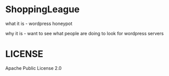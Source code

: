 # ShoppingLeague

what it is - wordpress honeypot

why it is - want to see what people are doing to look for wordpress servers

# LICENSE

Apache Public License 2.0
